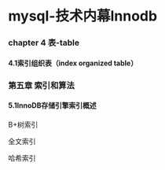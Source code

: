 # mysql-技术内幕Innodb



### chapter 4 表-table

#### 4.1索引组织表（index organized table）







### 第五章 索引和算法

#### 5.1InnoDB存储引擎索引概述

B+树索引

全文索引

哈希索引



